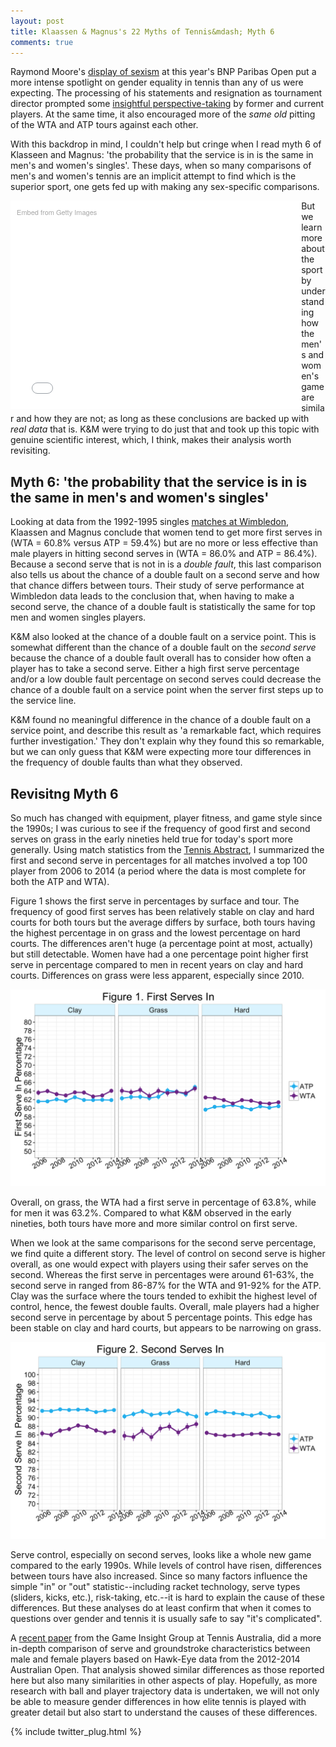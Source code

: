 ```yaml
---
layout: post
title: Klaassen & Magnus's 22 Myths of Tennis&mdash; Myth 6
comments: true
---
```



Raymond Moore's [display of sexism](http://www.espn.com.au/tennis/story/_/id/15039381/indian-wells-ceo-raymond-moore-resigns-remarks-drew-outrage) at this year's BNP Paribas Open put a more intense spotlight on gender equality in tennis than any of us were expecting. The processing of his statements and resignation as tournament director prompted some [insightful perspective-taking](http://nochallengesremaining.podbean.com/e/episode-148-forehands-and-backhands-sorta/) by former and current players. At the same time, it also encouraged more of the _same old_ pitting of the WTA and ATP tours against each other. 

With this backdrop in mind, I couldn't help but cringe when I read myth 6 of Klasseen and Magnus: 'the probability that the service is in is the same in men's and women's singles'. These days, when so many comparisons of men's and women's tennis are an implicit attempt to find which is the superior sport, one gets fed up with making any sex-specific comparisons.  

<div class="getty embed image" style="background-color:#fff;display:inline-block;font-family:'Helvetica Neue',Helvetica,Arial,sans-serif;color:#a7a7a7;font-size:11px;width:100%;max-width:445px;float:left;padding:2%;"><div style="padding:0;margin:0;text-align:left;"><a href="http://www.gettyimages.com/detail/517136754" target="_blank" style="color:#a7a7a7;text-decoration:none;font-weight:normal !important;border:none;display:inline-block;">Embed from Getty Images</a></div><div style="overflow:hidden;position:relative;height:0;padding:66.666667% 0 0 0;width:100%;"><iframe src="//embed.gettyimages.com/embed/517136754?et=Q3EpSMNQQ3N5rvjkChpPsg&viewMoreLink=on&sig=sNEkgX75CcF-ie6aNwBVegofkF6LFN8jYT-5I63ThGE=&caption=true" width="445" height="297" scrolling="no" frameborder="0" style="display:inline-block;position:absolute;top:0;left:0;width:100%;height:100%;margin:0;"></iframe></div><p style="margin:0;"></p></div>

But we learn more about the sport by understanding how the men's and women's game are similar and how they are not; as long as these conclusions are backed up with _real data_ that is. K&M were trying to do just that and took up this topic with genuine scientific interest, which, I think, makes their analysis worth revisiting.

## Myth 6: 'the probability that the service is in is the same in men's and women's singles'

Looking at data from the 1992-1995 singles [matches at Wimbledon](https://global.oup.com/academic/product/analyzing-wimbledon-9780199355952?cc=us&lang=en&#), Klaassen and Magnus conclude that women tend to get more first serves in (WTA = 60.8% versus ATP = 59.4%) but are no more or less effective than male players in hitting second serves in (WTA = 86.0% and ATP = 86.4%). Because a second serve that is not in is a _double fault_, this last comparison also tells us about the chance of a double fault on a second serve and how that chance differs between tours. Their study of serve performance at Wimbledon data leads to the conclusion that, when having to make a second serve, the chance of a double fault is statistically the same for top men and women singles players. 

K&M also looked at the chance of a double fault on a service point. This is somewhat different than the chance of a double fault on the _second serve_ because the chance of a double fault overall has to consider how often a player has to take a second serve. Either a high first serve percentage and/or a low double fault percentage on second serves could decrease the chance of a double fault on a service point when the server first steps up to the service line. 

K&M found no meaningful difference in the chance of a double fault on a service point, and describe this result as 'a remarkable fact, which requires further investigation.' They don't explain why they found this so remarkable, but we can only guess that K&M were expecting more tour differences in the frequency of double faults than what they observed.

## Revisitng Myth 6

So much has changed with equipment, player fitness, and game style since the 1990s; I was curious to see if the frequency of good first and second serves on grass in the early nineties held true for today's sport more generally. Using match statistics from the [Tennis Abstract](http://www.tennisabstract.com), I summarized the first and second serve in percentages for all matches involved a top 100 player from 2006 to 2014 (a period where the data is most complete for both the ATP and WTA).

Figure 1 shows the first serve in percentages by surface and tour. The frequency of good first serves has been relatively stable on clay and hard courts for both tours but the average differs by surface, both tours having the highest percentage in on grass and the lowest percentage on hard courts. The differences aren't huge (a percentage point at most, actually) but still detectable. Women have had a one percentage point higher first serve in percentage compared to men in recent years on clay and hard courts. Differences on grass were less apparent, especially since 2010. 

<img src="/assets/myth6_fig1.png" />

Overall, on grass, the WTA had a first serve in percentage of 63.8%, while for men it was 63.2%. Compared to what K&M observed in the early nineties, both tours have more and more similar control on first serve. 

When we look at the same comparisons for the second serve percentage, we find quite a different story. The level of control on second serve is higher overall, as one would expect with players using their safer serves on the second. Whereas the first serve in percentages were around 61-63%, the second serve in ranged from 86-87% for the WTA and 91-92% for the ATP. Clay was the surface where the tours tended to exhibit the highest level of control, hence, the fewest double faults. Overall, male players had a higher second serve in percentage by about 5 percentage points. This edge has been stable on clay and hard courts, but appears to be narrowing on grass.

<img src="/assets/myth6_fig2.png" />

Serve control, especially on second serves, looks like a whole new game compared to the early 1990s. While levels of control have risen, differences between tours have also increased. Since so many factors influence the simple "in" or "out" statistic--including racket technology, serve types (sliders, kicks, etc.), risk-taking, etc.--it is hard to explain the cause of these differences. But these analyses do at least confirm that when it comes to questions over gender and tennis it is usually safe to say "it's complicated". 

A [recent paper](http://www.tandfonline.com/doi/abs/10.1080/02640414.2016.1139161) from the Game Insight Group at Tennis Australia, did a more in-depth comparison of serve and groundstroke characteristics between male and female players based on Hawk-Eye data from the 2012-2014 Australian Open. That analysis showed similar differences as those reported here but also many similarities in other aspects of play. Hopefully, as more research with ball and player trajectory data is undertaken, we will not only be able to measure gender differences in how elite tennis is played with greater detail but also start to understand the causes of these differences.


{% include twitter_plug.html %}
